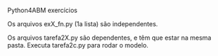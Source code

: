 Python4ABM exercícios

Os arquivos exX_fn.py (1a lista) são independentes.

Os arquivos tarefa2X.py são dependentes, e têm que estar na mesma pasta. 
Executa tarefa2c.py para rodar o modelo. 